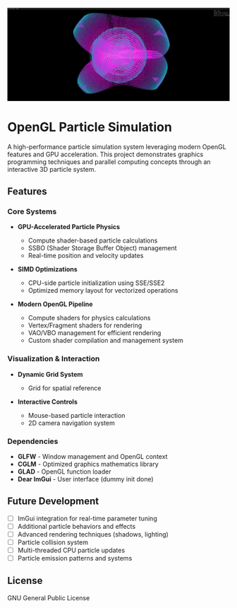 ![alt text](image.png)

# OpenGL Particle Simulation

A high-performance particle simulation system leveraging modern OpenGL features and GPU acceleration. This project demonstrates graphics programming techniques and parallel computing concepts through an interactive 3D particle system.

## Features

### Core Systems
- **GPU-Accelerated Particle Physics**
  - Compute shader-based particle calculations
  - SSBO (Shader Storage Buffer Object) management
  - Real-time position and velocity updates
  
- **SIMD Optimizations**
  - CPU-side particle initialization using SSE/SSE2
  - Optimized memory layout for vectorized operations

- **Modern OpenGL Pipeline**
  - Compute shaders for physics calculations
  - Vertex/Fragment shaders for rendering
  - VAO/VBO management for efficient rendering
  - Custom shader compilation and management system

### Visualization & Interaction
- **Dynamic Grid System**
  - Grid for spatial reference
  
- **Interactive Controls**
  - Mouse-based particle interaction
  - 2D camera navigation system

### Dependencies
- **GLFW** - Window management and OpenGL context
- **CGLM** - Optimized graphics mathematics library
- **GLAD** - OpenGL function loader
- **Dear ImGui** - User interface (dummy init done)

## Future Development

- [ ] ImGui integration for real-time parameter tuning
- [ ] Additional particle behaviors and effects
- [ ] Advanced rendering techniques (shadows, lighting)
- [ ] Particle collision system
- [ ] Multi-threaded CPU particle updates
- [ ] Particle emission patterns and systems

## License

 GNU General Public License
